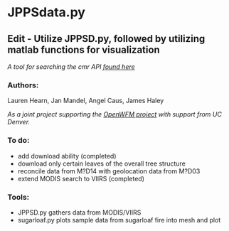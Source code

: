 # JPPSdata.py
## Edit - Utilize JPPSD.py, followed by utilizing matlab functions for visualization

*A tool for searching the cmr API [found here](https://cmr.earthdata.nasa.gov)*

### Authors:
Lauren Hearn,
Jan Mandel,
Angel Caus,
James Haley

*As a joint project supporting the [OpenWFM project](https://github.com/openwfm) with support from UC Denver.*

### To do:
- add download ability (completed)
- download only certain leaves of the overall tree structure
- reconcile data from M?D14 with geolocation data from M?D03
- extend MODIS search to VIIRS (completed)

### Tools:
- JPPSD.py gathers data from MODIS/VIIRS
- sugarloaf.py plots sample data from sugarloaf fire into mesh and plot
